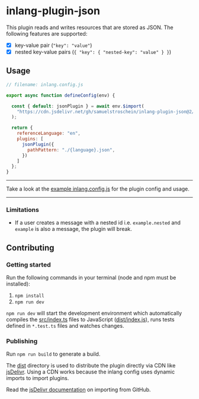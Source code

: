 # inlang-plugin-json

This plugin reads and writes resources that are stored as JSON. The following features are supported:

- [x] key-value pair (`"key": "value"`)
- [x] nested key-value pairs (`{ "key": { "nested-key": "value" } }`)

## Usage

```js
// filename: inlang.config.js

export async function defineConfig(env) {

  const { default: jsonPlugin } = await env.$import(
    "https://cdn.jsdelivr.net/gh/samuelstroschein/inlang-plugin-json@2/dist/index.js"
  );

  return {
    referenceLanguage: "en",
    plugins: [
      jsonPlugin({
        pathPattern: "./{language}.json",
      })
    ]
  };
}
```

---

Take a look at the [example inlang.config.js](./example/inlang.config.js) for the plugin config and usage.

---

### Limitations

- If a user creates a message with a nested id i.e. `example.nested` and `example` is also a message, the plugin will break.

## Contributing

### Getting started

Run the following commands in your terminal (node and npm must be installed):

1. `npm install`
2. `npm run dev`

`npm run dev` will start the development environment which automatically compiles the [src/index.ts](./src/index.ts) files to JavaScript ([dist/index.js](dist/index.js)), runs tests defined in `*.test.ts` files and watches changes.

### Publishing

Run `npm run build` to generate a build.

The [dist](./dist/) directory is used to distribute the plugin directly via CDN like [jsDelivr](https://www.jsdelivr.com/). Using a CDN works because the inlang config uses dynamic imports to import plugins.

Read the [jsDelivr documentation](https://www.jsdelivr.com/?docs=gh) on importing from GitHub.
